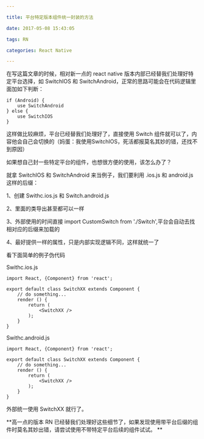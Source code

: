 ```yaml
---

title: 平台特定版本组件统一封装的方法

date: 2017-05-08 15:43:05

tags: RN

categories: React Native

---
```


在写这篇文章的时候，相对新一点的 react native 版本内部已经替我们处理好特定平台选择，如 SwitchIOS 和 SwitchAndroid，正常的思路可能会在代码逻辑里面加如下判断：

```
if (Android) {
	use SwitchAndroid
} else {
	use SwitchIOS
}
```

这样做比较麻烦，平台已经替我们处理好了，直接使用 Switch 组件就可以了，内容他会自己会切换的（妈蛋：我使用SwitchIOS，死活都报莫名其妙的错，还找不到原因）

如果想自己封一些特定平台的组件，也想很方便的使用，该怎么办了？

就拿 SwitchIOS 和 SwitchAndroid 来当例子，我们要利用 .ios.js 和 android.js 这样的后缀：

1、创建 Swithc.ios.js 和 Switch.android.js 

2、里面的类导出甚至都可以一样

3、外部使用的时间直接 import CustomSwitch from './Switch',平台会自动去找相对应的后缀来加载的

4、最好提供一样的属性，只是内部实现逻辑不同，这样就统一了

看下面简单的例子伪代码

Swithc.ios.js

```
import React, {Component} from 'react';

export default class SwitchXX extends Component {
	// do something...
    render () {
        return (
            <SwitchXX />
        );
    }
}
```

Swithc.android.js

```
import React, {Component} from 'react';

export default class SwitchXX extends Component {
	// do something...
    render () {
        return (
            <SwitchXX />
        );
    }
}
```

外部统一使用 SwitchXX 就行了。

**高一点的版本 RN 已经替我们处理好这些细节了，如果发现使用带平台后缀的组件时莫名其妙出错，请尝试使用不带特定平台后续的组件试试。
**